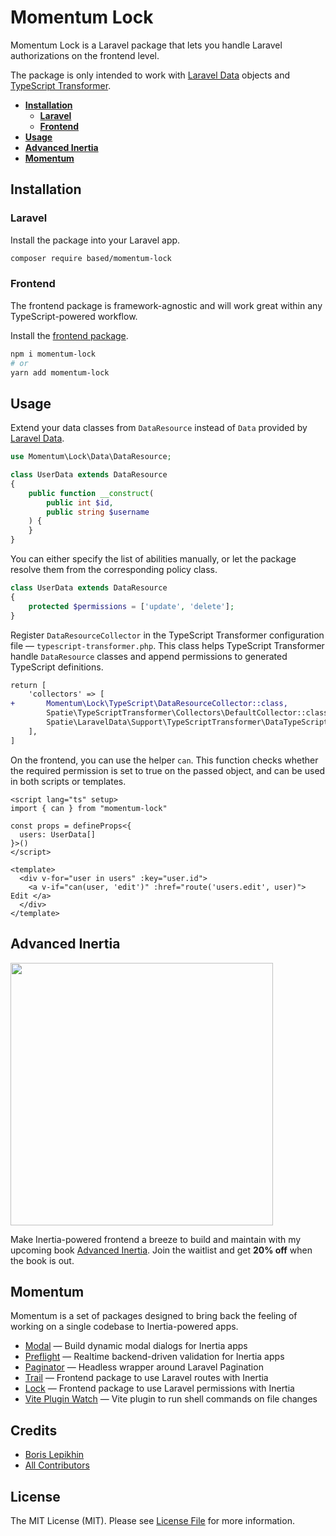# Momentum Lock

Momentum Lock is a Laravel package that lets you handle Laravel authorizations on the frontend level.

The package is only intended to work with [Laravel Data](https://github.com/spatie/laravel-data) objects and [TypeScript Transformer](https://github.com/spatie/laravel-typescript-transformer).

- [**Installation**](#installation)
  - [**Laravel**](#laravel)
  - [**Frontend**](#frontend)
- [**Usage**](#usage)
- [**Advanced Inertia**](#advanced-inertia)
- [**Momentum**](#momentum)

## Installation

### Laravel

Install the package into your Laravel app.

```bash
composer require based/momentum-lock
```

### Frontend

The frontend package is framework-agnostic and will work great within any TypeScript-powered workflow.

Install the [frontend package](https://github.com/lepikhinb/momentum-lock-helper).

```bash
npm i momentum-lock
# or
yarn add momentum-lock
```

## Usage

Extend your data classes from `DataResource` instead of `Data` provided by [Laravel Data](https://github.com/spatie/laravel-data).

```php
use Momentum\Lock\Data\DataResource;

class UserData extends DataResource
{
    public function __construct(
        public int $id,
        public string $username
    ) {
    }
}
```

You can either specify the list of abilities manually, or let the package resolve them from the corresponding policy class.

```php
class UserData extends DataResource
{
    protected $permissions = ['update', 'delete'];
}
```

Register `DataResourceCollector` in the TypeScript Transformer configuration file — `typescript-transformer.php`. This class helps TypeScript Transformer handle `DataResource` classes and append permissions to generated TypeScript definitions.

```diff
return [
    'collectors' => [
+       Momentum\Lock\TypeScript\DataResourceCollector::class,
        Spatie\TypeScriptTransformer\Collectors\DefaultCollector::class,
        Spatie\LaravelData\Support\TypeScriptTransformer\DataTypeScriptCollector::class,
    ],
]
```

On the frontend, you can use the helper `can`. This function checks whether the required permission is set to true on the passed object, and can be used in both scripts or templates.

```vue
<script lang="ts" setup>
import { can } from "momentum-lock"

const props = defineProps<{
  users: UserData[]
}>()
</script>

<template>
  <div v-for="user in users" :key="user.id">
    <a v-if="can(user, 'edit')" :href="route('users.edit', user)"> Edit </a>
  </div>
</template>
```

## Advanced Inertia

[<img src="https://advanced-inertia.com/og5.png" width="420px" />](https://advanced-inertia.com)

Make Inertia-powered frontend a breeze to build and maintain with my upcoming book [Advanced Inertia](https://advanced-inertia.com/). Join the waitlist and get **20% off** when the book is out.

## Momentum

Momentum is a set of packages designed to bring back the feeling of working on a single codebase to Inertia-powered apps.

- [Modal](https://github.com/lepikhinb/momentum-modal) — Build dynamic modal dialogs for Inertia apps
- [Preflight](https://github.com/lepikhinb/momentum-preflight) — Realtime backend-driven validation for Inertia apps
- [Paginator](https://github.com/lepikhinb/momentum-paginator) — Headless wrapper around Laravel Pagination
- [Trail](https://github.com/lepikhinb/momentum-trail) — Frontend package to use Laravel routes with Inertia
- [Lock](https://github.com/lepikhinb/momentum-lock) — Frontend package to use Laravel permissions with Inertia
- [Vite Plugin Watch](https://github.com/lepikhinb/vite-plugin-watch) — Vite plugin to run shell commands on file changes

## Credits

- [Boris Lepikhin](https://twitter.com/lepikhinb)
- [All Contributors](../../contributors)

## License

The MIT License (MIT). Please see [License File](LICENSE.md) for more information.
